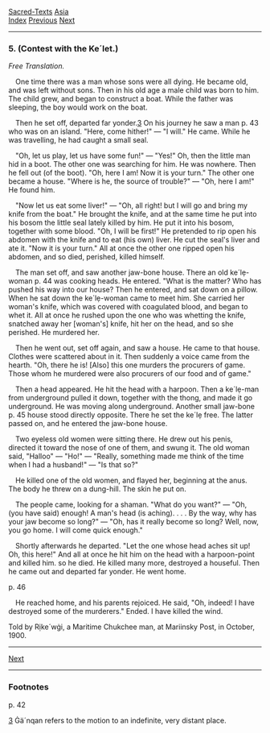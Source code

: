 [Sacred-Texts](../../index) [Asia](../index)  
[Index](index) [Previous](cm06) [Next](cm08)

------------------------------------------------------------------------

### 5. (Contest with the Ke´let.)

*Free Translation.*

 One time there was a man whose sons were all dying. He became old, and
was left without sons. Then in his old age a male child was born to him.
The child grew, and began to construct a boat. While the father was
sleeping, the boy would work on the boat.

 Then he set off, departed far yonder.<span
id="page_42_fr_3"></span>[3](#page_42_note_3) On his journey he saw a
man <span id="page_43">p. 43</span> who was on an island. "Here, come
hither!" — "I will." He came. While he was travelling, he had caught a
small seal.

 "Oh, let us play, let us have some fun!" — "Yes!" Oh, then the little
man hid in a boot. The other one was searching for him. He was nowhere.
Then he fell out (of the boot). "Oh, here I am! Now it is your turn."
The other one became a house. "Where is he, the source of trouble?" —
"Oh, here I am!" He found him.

 "Now let us eat some liver!" — "Oh, all right! but I will go and bring
my knife from the boat." He brought the knife, and at the same time he
put into his bosom the little seal lately killed by him. He put it into
his bosom, together with some blood. "Oh, I will be first!" He pretended
to rip open his abdomen with the knife and to eat (his own) liver. He
cut the seal's liver and ate it. "Now it is your turn." All at once the
other one ripped open his abdomen, and so died, perished, killed
himself.

 The man set off, and saw another jaw-bone house. There an old
ke´lẹ-woman <span id="page_44">p. 44</span> was cooking heads. He
entered. "What is the matter? Who has pushed his way into our house?
Then he entered, and sat down on a pillow. When he sat down the
ke´lẹ-woman came to meet him. She carried her woman's knife, which was
covered with coagulated blood, and began to whet it. All at once he
rushed upon the one who was whetting the knife, snatched away her
\[woman's\] knife, hit her on the head, and so she perished. He murdered
her.

 Then he went out, set off again, and saw a house. He came to that
house. Clothes were scattered about in it. Then suddenly a voice came
from the hearth. "Oh, there he is! \[Also\] this one murders the
procurers of game. Those whom he murdered were also procurers of our
food and of game."

 Then a head appeared. He hit the head with a harpoon. Then a ke´lẹ-man
from underground pulled it down, together with the thong, and made it go
underground. He was moving along underground. Another small jaw-bone
<span id="page_45">p. 45</span> house stood directly opposite. There he
set the ke´lẹ free. The latter passed on, and he entered the jaw-bone
house.

 Two eyeless old women were sitting there. He drew out his penis,
directed it toward the nose of one of them, and swung it. The old woman
said, "Halloo" — "Ho!" — "Really, something made me think of the time
when I had a husband!" — "Is that so?"

 He killed one of the old women, and flayed her, beginning at the anus.
The body he threw on a dung-hill. The skin he put on.

 The people came, looking for a shaman. "What do you want?" — "Oh, (you
have said) enough! A man's head (is aching). . . . By the way, why has
your jaw become so long?" — "Oh, has it really become so long? Well,
now, you go home. I will come quick enough."

 Shortly afterwards he departed. "Let the one whose head aches sit up!
Oh, this here!" And all at once he hit him on the head with a
harpoon-point and killed him. so he died. He killed many more, destroyed
a houseful. Then he came out and departed far yonder. He went home.

<span id="page_46">p. 46</span>

 He reached home, and his parents rejoiced. He said, "Oh, indeed! I have
destroyed some of the murderers." Ended. I have killed the wind.

<span class="small">Told by Rịke´wġi, a Maritime Chukchee man, at
Mariinsky Post, in October, 1900.</span>

------------------------------------------------------------------------

[Next](cm08)

------------------------------------------------------------------------

### Footnotes

<span id="footnotes_page_42">p. 42</span>

<span id="page_42_note_3"></span>[3](#page_42_fr_3) Ġä´nqan refers to
the motion to an indefinite, very distant place.

 

 

 

 

 

 

 

 

 

 

 

 

 

 

 
